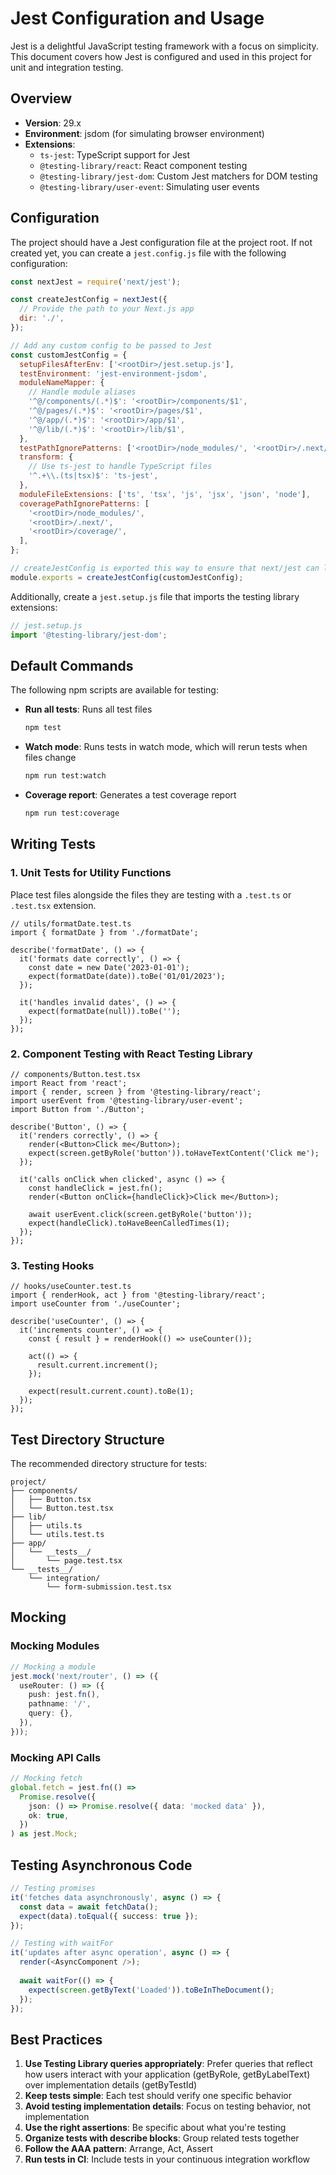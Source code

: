 # Jest Configuration and Usage

Jest is a delightful JavaScript testing framework with a focus on simplicity. This document covers how Jest is configured and used in this project for unit and integration testing.

## Overview

- **Version**: 29.x
- **Environment**: jsdom (for simulating browser environment)
- **Extensions**:
  - `ts-jest`: TypeScript support for Jest
  - `@testing-library/react`: React component testing
  - `@testing-library/jest-dom`: Custom Jest matchers for DOM testing
  - `@testing-library/user-event`: Simulating user events

## Configuration

The project should have a Jest configuration file at the project root. If not created yet, you can create a `jest.config.js` file with the following configuration:

```js
const nextJest = require('next/jest');

const createJestConfig = nextJest({
  // Provide the path to your Next.js app
  dir: './',
});

// Add any custom config to be passed to Jest
const customJestConfig = {
  setupFilesAfterEnv: ['<rootDir>/jest.setup.js'],
  testEnvironment: 'jest-environment-jsdom',
  moduleNameMapper: {
    // Handle module aliases
    '^@/components/(.*)$': '<rootDir>/components/$1',
    '^@/pages/(.*)$': '<rootDir>/pages/$1',
    '^@/app/(.*)$': '<rootDir>/app/$1',
    '^@/lib/(.*)$': '<rootDir>/lib/$1',
  },
  testPathIgnorePatterns: ['<rootDir>/node_modules/', '<rootDir>/.next/'],
  transform: {
    // Use ts-jest to handle TypeScript files
    '^.+\\.(ts|tsx)$': 'ts-jest',
  },
  moduleFileExtensions: ['ts', 'tsx', 'js', 'jsx', 'json', 'node'],
  coveragePathIgnorePatterns: [
    '<rootDir>/node_modules/',
    '<rootDir>/.next/',
    '<rootDir>/coverage/',
  ],
};

// createJestConfig is exported this way to ensure that next/jest can load the Next.js config
module.exports = createJestConfig(customJestConfig);
```

Additionally, create a `jest.setup.js` file that imports the testing library extensions:

```js
// jest.setup.js
import '@testing-library/jest-dom';
```

## Default Commands

The following npm scripts are available for testing:

- **Run all tests**: Runs all test files
  ```bash
  npm test
  ```

- **Watch mode**: Runs tests in watch mode, which will rerun tests when files change
  ```bash
  npm run test:watch
  ```

- **Coverage report**: Generates a test coverage report
  ```bash
  npm run test:coverage
  ```

## Writing Tests

### 1. Unit Tests for Utility Functions

Place test files alongside the files they are testing with a `.test.ts` or `.test.tsx` extension.

```tsx
// utils/formatDate.test.ts
import { formatDate } from './formatDate';

describe('formatDate', () => {
  it('formats date correctly', () => {
    const date = new Date('2023-01-01');
    expect(formatDate(date)).toBe('01/01/2023');
  });

  it('handles invalid dates', () => {
    expect(formatDate(null)).toBe('');
  });
});
```

### 2. Component Testing with React Testing Library

```tsx
// components/Button.test.tsx
import React from 'react';
import { render, screen } from '@testing-library/react';
import userEvent from '@testing-library/user-event';
import Button from './Button';

describe('Button', () => {
  it('renders correctly', () => {
    render(<Button>Click me</Button>);
    expect(screen.getByRole('button')).toHaveTextContent('Click me');
  });

  it('calls onClick when clicked', async () => {
    const handleClick = jest.fn();
    render(<Button onClick={handleClick}>Click me</Button>);
    
    await userEvent.click(screen.getByRole('button'));
    expect(handleClick).toHaveBeenCalledTimes(1);
  });
});
```

### 3. Testing Hooks

```tsx
// hooks/useCounter.test.ts
import { renderHook, act } from '@testing-library/react';
import useCounter from './useCounter';

describe('useCounter', () => {
  it('increments counter', () => {
    const { result } = renderHook(() => useCounter());
    
    act(() => {
      result.current.increment();
    });
    
    expect(result.current.count).toBe(1);
  });
});
```

## Test Directory Structure

The recommended directory structure for tests:

```
project/
├── components/
│   ├── Button.tsx
│   └── Button.test.tsx
├── lib/
│   ├── utils.ts
│   └── utils.test.ts
├── app/
│   └── __tests__/
│       └── page.test.tsx
└── __tests__/
    └── integration/
        └── form-submission.test.tsx
```

## Mocking

### Mocking Modules

```typescript
// Mocking a module
jest.mock('next/router', () => ({
  useRouter: () => ({
    push: jest.fn(),
    pathname: '/',
    query: {},
  }),
}));
```

### Mocking API Calls

```typescript
// Mocking fetch
global.fetch = jest.fn(() =>
  Promise.resolve({
    json: () => Promise.resolve({ data: 'mocked data' }),
    ok: true,
  })
) as jest.Mock;
```

## Testing Asynchronous Code

```typescript
// Testing promises
it('fetches data asynchronously', async () => {
  const data = await fetchData();
  expect(data).toEqual({ success: true });
});

// Testing with waitFor
it('updates after async operation', async () => {
  render(<AsyncComponent />);
  
  await waitFor(() => {
    expect(screen.getByText('Loaded')).toBeInTheDocument();
  });
});
```

## Best Practices

1. **Use Testing Library queries appropriately**: Prefer queries that reflect how users interact with your application (getByRole, getByLabelText) over implementation details (getByTestId)
2. **Keep tests simple**: Each test should verify one specific behavior
3. **Avoid testing implementation details**: Focus on testing behavior, not implementation
4. **Use the right assertions**: Be specific about what you're testing
5. **Organize tests with describe blocks**: Group related tests together
6. **Follow the AAA pattern**: Arrange, Act, Assert
7. **Run tests in CI**: Include tests in your continuous integration workflow
